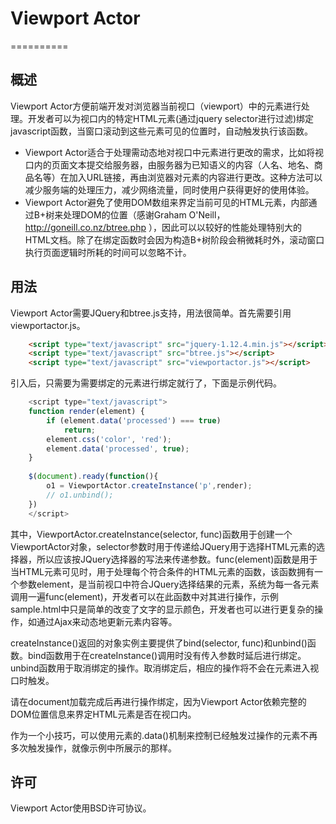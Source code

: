 # Viewport Actor
==========

## 概述

Viewport Actor方便前端开发对浏览器当前视口（viewport）中的元素进行处理。开发者可以为视口内的特定HTML元素(通过jquery selector进行过滤)绑定javascript函数，当窗口滚动到这些元素可见的位置时，自动触发执行该函数。
* Viewport Actor适合于处理需动态地对视口中元素进行更改的需求，比如将视口内的页面文本提交给服务器，由服务器为已知语义的内容（人名、地名、商品名等）在加入URL链接，再由浏览器对元素的内容进行更改。这种方法可以减少服务端的处理压力，减少网络流量，同时使用户获得更好的使用体验。
* Viewport Actor避免了使用DOM数组来界定当前可见的HTML元素，内部通过B+树来处理DOM的位置（感谢Graham O'Neill，http://goneill.co.nz/btree.php ），因此可以以较好的性能处理特别大的HTML文档。除了在绑定函数时会因为构造B+树阶段会稍微耗时外，滚动窗口执行页面逻辑时所耗的时间可以忽略不计。

## 用法

Viewport Actor需要JQuery和btree.js支持，用法很简单。首先需要引用viewportactor.js。
```html
    <script type="text/javascript" src="jquery-1.12.4.min.js"></script>
    <script type="text/javascript" src="btree.js"></script>
    <script type="text/javascript" src="viewportactor.js"></script>
```
引入后，只需要为需要绑定的元素进行绑定就行了，下面是示例代码。
```javascript
    <script type="text/javascript">
    function render(element) {
        if (element.data('processed') === true)
            return;
        element.css('color', 'red');
        element.data('processed', true);
    }
    
    $(document).ready(function(){
        o1 = ViewportActor.createInstance('p',render);
        // o1.unbind();        
    })
    </script>
```
其中，ViewportActor.createInstance(selector, func)函数用于创建一个ViewportActor对象，selector参数时用于传递给JQuery用于选择HTML元素的选择器，所以应该按JQuery选择器的写法来传递参数。func(element)函数是用于当HTML元素可见时，用于处理每个符合条件的HTML元素的函数，该函数拥有一个参数element，是当前视口中符合JQuery选择结果的元素，系统为每一各元素调用一遍func(element)，开发者可以在此函数中对其进行操作，示例sample.html中只是简单的改变了文字的显示颜色，开发者也可以进行更复杂的操作，如通过Ajax来动态地更新元素内容等。

createInstance()返回的对象实例主要提供了bind(selector, func)和unbind()函数。bind函数用于在createInstance()调用时没有传入参数时延后进行绑定。unbind函数用于取消绑定的操作。取消绑定后，相应的操作将不会在元素进入视口时触发。

请在document加载完成后再进行操作绑定，因为Viewport Actor依赖完整的DOM位置信息来界定HTML元素是否在视口内。

作为一个小技巧，可以使用元素的.data()机制来控制已经触发过操作的元素不再多次触发操作，就像示例中所展示的那样。

## 许可

Viewport Actor使用BSD许可协议。
